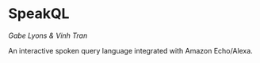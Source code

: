 SpeakQL
=======

*Gabe Lyons & Vinh Tran*

An interactive spoken query language integrated with Amazon Echo/Alexa.
